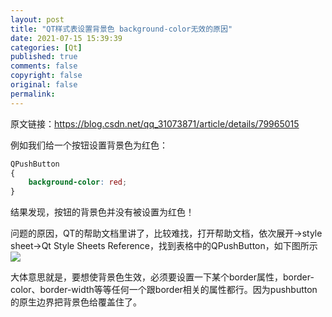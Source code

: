 ```yaml
---
layout: post
title: "QT样式表设置背景色 background-color无效的原因"
date: 2021-07-15 15:39:39
categories: [Qt]
published: true
comments: false
copyright: false
original: false
permalink: 
---
```

原文链接：https://blog.csdn.net/qq_31073871/article/details/79965015

例如我们给一个按钮设置背景色为红色：
```css
QPushButton
{ 
    background-color: red; 
}
```

结果发现，按钮的背景色并没有被设置为红色！

问题的原因，QT的帮助文档里讲了，比较难找，打开帮助文档，依次展开->style sheet->Qt Style Sheets Reference，找到表格中的QPushButton，如下图所示
![](https://abaoa.cn//assets/post/2021-07-15-15-39-39/1.png)

大体意思就是，要想使背景色生效，必须要设置一下某个border属性，border-color、border-width等等任何一个跟border相关的属性都行。因为pushbutton的原生边界把背景色给覆盖住了。